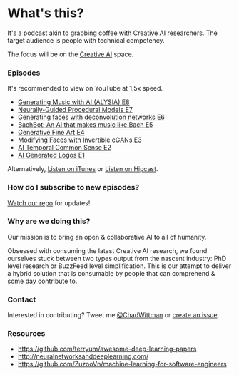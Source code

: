 # What's this?
It's a podcast akin to grabbing coffee with Creative AI researchers. The target audience is people with technical competency. 

The focus will be on the [Creative AI](http://www.creativeai.net/) space. 

### Episodes

It's recommended to view on YouTube at 1.5x speed. 

* [Generating Music with AI (ALYSIA) E8](https://youtu.be/KRaLgcXUauo)
* [Neurally-Guided Procedural Models E7](https://youtu.be/hQ-XMJIzppY)
* [Generating faces with deconvolution networks E6](https://youtu.be/gXMwSzuCjLk)
* [BachBot: An AI that makes music like Bach E5](https://youtu.be/n8Z_7cvI0WE)
* [Generative Fine Art E4](https://youtu.be/4RkqLb895r4)
* [Modifying Faces with Invertible cGANs E3](https://youtu.be/V0y4nOqvv-Y)
* [AI Temporal Common Sense E2](https://youtu.be/CMRy4Y-ZwGE)
* [AI Generated Logos E1](https://youtu.be/B3_jMHaomnU)

Alternatively, [Listen on iTunes](https://itunes.apple.com/us/podcast/ai-generated-logos-ai-guild/id1182836193?) or [Listen on Hipcast](http://chadwittman.hipcast.com/rss/ai-guild.xml).

### How do I subscribe to new episodes?

[Watch our repo](https://github.com/chadwittman/ai-guild/subscription) for updates!

### Why are we doing this?
Our mission is to bring an open &amp; collaborative AI to all of humanity.

Obsessed with consuming the latest Creative AI research, we found ourselves stuck between two types output from the nascent industry: PhD level research or BuzzFeed level simplification. This is our attempt to deliver a hybrid solution that is consumable by people that can comprehend &amp; some day contribute to. 

### Contact
Interested in contributing? Tweet me [@ChadWittman](https://twitter.com/chadwittman) or [create an issue](https://github.com/chadwittman/ai-guild/issues/new). 

### Resources

* <https://github.com/terryum/awesome-deep-learning-papers>
* <http://neuralnetworksanddeeplearning.com/>
* <https://github.com/ZuzooVn/machine-learning-for-software-engineers>
